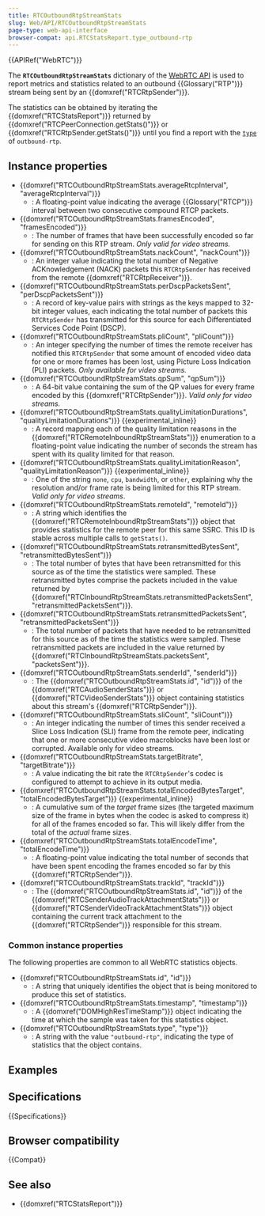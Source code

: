 ```yaml
---
title: RTCOutboundRtpStreamStats
slug: Web/API/RTCOutboundRtpStreamStats
page-type: web-api-interface
browser-compat: api.RTCStatsReport.type_outbound-rtp
---
```


{{APIRef("WebRTC")}}

The **`RTCOutboundRtpStreamStats`** dictionary of the [WebRTC API](/en-US/docs/Web/API/WebRTC_API) is used to report metrics and statistics related to an outbound {{Glossary("RTP")}} stream being sent by an {{domxref("RTCRtpSender")}}.

The statistics can be obtained by iterating the {{domxref("RTCStatsReport")}} returned by {{domxref("RTCPeerConnection.getStats()")}} or {{domxref("RTCRtpSender.getStats()")}} until you find a report with the [`type`](#type) of `outbound-rtp`.

## Instance properties

<!-- The `RTCOutboundRtpStreamStats` dictionary includes the following properties in addition to those it inherits from {{domxref("RTCSentRtpStreamStats")}}, {{domxref("RTCRtpStreamStats")}}._ -->

- {{domxref("RTCOutboundRtpStreamStats.averageRtcpInterval", "averageRtcpInterval")}}
  - : A floating-point value indicating the average {{Glossary("RTCP")}} interval between two consecutive compound RTCP packets.
- {{domxref("RTCOutboundRtpStreamStats.framesEncoded", "framesEncoded")}}
  - : The number of frames that have been successfully encoded so far for sending on this RTP stream. _Only valid for video streams._
- {{domxref("RTCOutboundRtpStreamStats.nackCount", "nackCount")}}
  - : An integer value indicating the total number of Negative ACKnowledgement (NACK) packets this `RTCRtpSender` has received from the remote {{domxref("RTCRtpReceiver")}}.
- {{domxref("RTCOutboundRtpStreamStats.perDscpPacketsSent", "perDscpPacketsSent")}}
  - : A record of key-value pairs with strings as the keys mapped to 32-bit integer values, each indicating the total number of packets this `RTCRtpSender` has transmitted for this source for each Differentiated Services Code Point (DSCP).
- {{domxref("RTCOutboundRtpStreamStats.pliCount", "pliCount")}}
  - : An integer specifying the number of times the remote receiver has notified this `RTCRtpSender` that some amount of encoded video data for one or more frames has been lost, using Picture Loss Indication (PLI) packets. _Only available for video streams._
- {{domxref("RTCOutboundRtpStreamStats.qpSum", "qpSum")}}
  - : A 64-bit value containing the sum of the QP values for every frame encoded by this {{domxref("RTCRtpSender")}}. _Valid only for video streams._
- {{domxref("RTCOutboundRtpStreamStats.qualityLimitationDurations", "qualityLimitationDurations")}} {{experimental_inline}}
  - : A record mapping each of the quality limitation reasons in the {{domxref("RTCRemoteInboundRtpStreamStats")}} enumeration to a floating-point value indicating the number of seconds the stream has spent with its quality limited for that reason.
- {{domxref("RTCOutboundRtpStreamStats.qualityLimitationReason", "qualityLimitationReason")}} {{experimental_inline}}
  - : One of the string `none`, `cpu`, `bandwidth`, or `other`, explaining why the resolution and/or frame rate is being limited for this RTP stream. _Valid only for video streams_.
- {{domxref("RTCOutboundRtpStreamStats.remoteId", "remoteId")}}
  - : A string which identifies the {{domxref("RTCRemoteInboundRtpStreamStats")}} object that provides statistics for the remote peer for this same SSRC. This ID is stable across multiple calls to `getStats()`.
- {{domxref("RTCOutboundRtpStreamStats.retransmittedBytesSent", "retransmittedBytesSent")}}
  - : The total number of bytes that have been retransmitted for this source as of the time the statistics were sampled. These retransmitted bytes comprise the packets included in the value returned by {{domxref("RTCInboundRtpStreamStats.retransmittedPacketsSent", "retransmittedPacketsSent")}}.
- {{domxref("RTCOutboundRtpStreamStats.retransmittedPacketsSent", "retransmittedPacketsSent")}}
  - : The total number of packets that have needed to be retransmitted for this source as of the time the statistics were sampled. These retransmitted packets are included in the value returned by {{domxref("RTCInboundRtpStreamStats.packetsSent", "packetsSent")}}.
- {{domxref("RTCOutboundRtpStreamStats.senderId", "senderId")}}
  - : The {{domxref("RTCOutboundRtpStreamStats.id", "id")}} of the {{domxref("RTCAudioSenderStats")}} or {{domxref("RTCVideoSenderStats")}} object containing statistics about this stream's {{domxref("RTCRtpSender")}}.
- {{domxref("RTCOutboundRtpStreamStats.sliCount", "sliCount")}}
  - : An integer indicating the number of times this sender received a Slice Loss Indication (SLI) frame from the remote peer, indicating that one or more consecutive video macroblocks have been lost or corrupted. Available only for video streams.
- {{domxref("RTCOutboundRtpStreamStats.targetBitrate", "targetBitrate")}}
  - : A value indicating the bit rate the `RTCRtpSender`'s codec is configured to attempt to achieve in its output media.
- {{domxref("RTCOutboundRtpStreamStats.totalEncodedBytesTarget", "totalEncodedBytesTarget")}} {{experimental_inline}}
  - : A cumulative sum of the _target_ frame sizes (the targeted maximum size of the frame in bytes when the codec is asked to compress it) for all of the frames encoded so far. This will likely differ from the total of the _actual_ frame sizes.
- {{domxref("RTCOutboundRtpStreamStats.totalEncodeTime", "totalEncodeTime")}}
  - : A floating-point value indicating the total number of seconds that have been spent encoding the frames encoded so far by this {{domxref("RTCRtpSender")}}.
- {{domxref("RTCOutboundRtpStreamStats.trackId", "trackId")}}
  - : The {{domxref("RTCOutboundRtpStreamStats.id", "id")}} of the {{domxref("RTCSenderAudioTrackAttachmentStats")}} or {{domxref("RTCSenderVideoTrackAttachmentStats")}} object containing the current track attachment to the {{domxref("RTCRtpSender")}} responsible for this stream.

### Common instance properties

The following properties are common to all WebRTC statistics objects.

<!-- RTCStats -->

- {{domxref("RTCOutboundRtpStreamStats.id", "id")}}
  - : A string that uniquely identifies the object that is being monitored to produce this set of statistics.
- {{domxref("RTCOutboundRtpStreamStats.timestamp", "timestamp")}}
  - : A {{domxref("DOMHighResTimeStamp")}} object indicating the time at which the sample was taken for this statistics object.
- {{domxref("RTCOutboundRtpStreamStats.type", "type")}}
  - : A string with the value `"outbound-rtp"`, indicating the type of statistics that the object contains.

## Examples

## Specifications

{{Specifications}}

## Browser compatibility

{{Compat}}

## See also

- {{domxref("RTCStatsReport")}}
